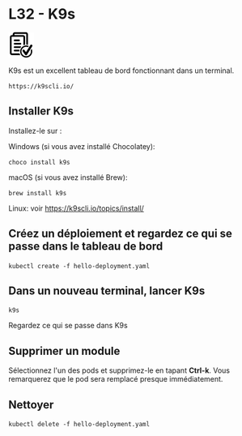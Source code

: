 # L32 - K9s

![Hands-On Files](../images/checked-files-50px.png)

K9s est un excellent tableau de bord fonctionnant dans un terminal.

    https://k9scli.io/

## Installer K9s

Installez-le sur :

Windows (si vous avez installé Chocolatey):

    choco install k9s

macOS (si vous avez installé Brew):

    brew install k9s

Linux: voir https://k9scli.io/topics/install/

## Créez un déploiement et regardez ce qui se passe dans le tableau de bord

    kubectl create -f hello-deployment.yaml

## Dans un nouveau terminal, lancer K9s

    k9s

Regardez ce qui se passe dans K9s

## Supprimer un module

Sélectionnez l'un des pods et supprimez-le en tapant **Ctrl-k**. Vous remarquerez que le pod sera remplacé presque immédiatement.

## Nettoyer

    kubectl delete -f hello-deployment.yaml
